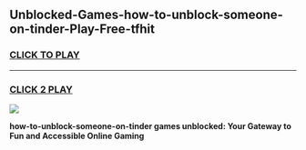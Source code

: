 
## Unblocked-Games-how-to-unblock-someone-on-tinder-Play-Free-tfhit
<h3>
<a href="https://premium76.site?title=how-to-unblock-someone-on-tinder&ref=23A">CLICK TO PLAY</a></h3>
<hr>

<h3>
<a href="https://premium76.site?title=how-to-unblock-someone-on-tinder&ref=23A">CLICK 2 PLAY</a>
  
</h3>

<a href="https://premium76.site?title=how-to-unblock-someone-on-tinder&ref=23A"><img src="https://clearcache.store/games.png"></a>


**how-to-unblock-someone-on-tinder games unblocked: Your Gateway to Fun and Accessible Online Gaming**
